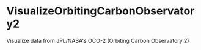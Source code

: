 # VisualizeOrbitingCarbonObservatory2
Visualize data from JPL/NASA's OCO-2 (Orbiting Carbon Observatory 2)

